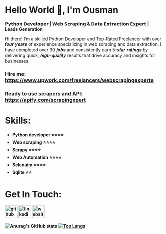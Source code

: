 # Hello World 👋, I'm Ousman 



<b>𝗣𝘆𝘁𝗵𝗼𝗻 𝗗𝗲𝘃𝗲𝗹𝗼𝗽𝗲𝗿 | 𝗪𝗲𝗯 𝗦𝗰𝗿𝗮𝗽𝗶𝗻𝗴 & 𝗗𝗮𝘁𝗮 𝗘𝘅𝘁𝗿𝗮𝗰𝘁𝗶𝗼𝗻 𝗘𝘅𝗽𝗲𝗿𝘁 | Leads Generation</b>

Hi there! I’m a skilled Python Developer and Top-Rated Freelancer with over 𝒇𝒐𝒖𝒓 𝒚𝒆𝒂𝒓𝒔 of experience specializing in web scraping and data extraction. I have completed over 30 𝒋𝒐𝒃𝒔 and consistently earn 5-𝒔𝒕𝒂𝒓 𝒓𝒂𝒕𝒊𝒏𝒈𝒔 by delivering quick, 𝒉𝒊𝒈𝒉-𝒒𝒖𝒂𝒍𝒊𝒕𝒚 results that drive accuracy and insights for businesses.</b>
<br>
### Hire me: https://www.upwork.com/freelancers/webscrapingexperte</b>


### Ready to use scrapers and API: https://apify.com/scrapingxpert<b>

# Skills:

<ul><b>
<li>Python developer      ⭐⭐⭐⭐</li> 
<li> Web scraping<b>      ⭐⭐⭐⭐</li> 
<li> <b>Scrapy <b>        ⭐⭐⭐⭐</li> 
<li> Web Automation      ⭐⭐⭐⭐</li> 
<li> Selenuim            ⭐⭐⭐⭐</li> 
<li> Sqlite              ⭐⭐</li> 
</b></ul>




 # Get In Touch:
[<img src='https://cdn.jsdelivr.net/npm/simple-icons@3.0.1/icons/github.svg' alt='github' height='40'>](https://github.com/https://github.com/ousmanabakar)  [<img src='https://cdn.jsdelivr.net/npm/simple-icons@3.0.1/icons/linkedin.svg' alt='linkedin' height='40'>](https://www.linkedin.com/in/https://www.linkedin.com/in/ousman-abakar-hamid-726721166//)  [<img src='https://cdn.jsdelivr.net/npm/simple-icons@3.0.1/icons/icloud.svg' alt='website' height='40'>](https://ousmanabakar.github.io/cv/#about)  

![Anurag's GitHub stats](https://github-readme-stats.vercel.app/api?username=ousmanabakar&show_icons=true&theme=gruvbox)
 [![Top Langs](https://github-readme-stats.vercel.app/api/top-langs/?username=ousmanabakar&langs_count=8)](https://github.com/ousmanabakar/github-readme-stats)


